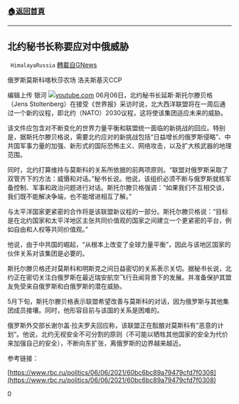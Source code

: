 ###  [:house:返回首頁](https://github.com/ourhimalayas/txt)
---

## 北约秘书长称要应对中俄威胁
` HimalayaRussia` [轉載自GNews](https://gnews.org/zh-hans/1303235/)

俄罗斯莫斯科喀秋莎农场 洛夫斯基灭CCP

编辑上传 银河
![]()![](https://gnews-media-offload.s3.amazonaws.com/wp-content/uploads/2021/06/06135211/Snipaste_2021-06-06_20-51-43.jpg)[youtube.com](https://www.youtube.com/watch?v=sUWJdjbHJkk)
06月06日，北约秘书长延斯·斯托尔滕贝格（Jens Stoltenberg）在接受《世界报》采访时说，北大西洋联盟将在一周后通过一个新的议程，即北约（NATO）2030议程，这将使该集团适应未来的威胁。

该文件应包含对不断变化的世界力量平衡和联盟统一面临的新挑战的回应。特别是，据斯托尔滕贝格说，需要北约应对的新挑战包括“日益增长的俄罗斯侵略”、中共国军事力量的加强、新形式的国际恐怖主义、网络攻击，以及扩大核武器的地理范围。

同时，北约打算维持与莫斯科的关系所依据的前两项原则。“联盟对俄罗斯采取了双管齐下的方法：威慑和对话。”秘书长说。他说，该组织必须不断与俄罗斯就核军备控制、军事和政治问题进行对话。斯托尔滕贝格强调：“如果我们不互相交谈，我们既不能解决争端，也不能增进相互了解。”

与太平洋国家更紧密的合作将是该联盟新议程的一部分。斯托尔滕贝格说：“目标是在北约国家和太平洋地区主张共同价值观的国家之间建立一个更紧密的平台，例如自由和人权等共同价值观。”

他说，由于中共国的崛起，“从根本上改变了全球力量平衡”，因此与该地区国家的伙伴关系对该集团是必要的。

斯托尔滕贝格还对莫斯科和明斯克之间日益密切的关系表示关切。据秘书长说，北约正在密切关注白俄罗斯在最近瑞安航空飞行丑闻背景下的发展。并准备保护其盟友免受来自俄罗斯和白俄罗斯的潜在威胁。

5月下旬，斯托尔滕贝格表示联盟希望改善与莫斯科的对话，因为俄罗斯与其他集团成员接壤。同时，他形容目前与该国的关系是困难的。

俄罗斯外交部长谢尔盖·拉夫罗夫回应称，该联盟正在酝酿对莫斯科有“恶意的计划”。他说，北约无视安全不可分割的原则（不可能以牺牲其他国家的安全为代价来加强自己的安全），不断向东扩张，离俄罗斯的边界越来越近。

参考链接：

[https://www.rbc.ru/politics/06/06/2021/60bc6bc89a79479cfd7f0308](https://www.rbc.ru/politics/06/06/2021/60bc6bc89a79479cfd7f0308)

0
